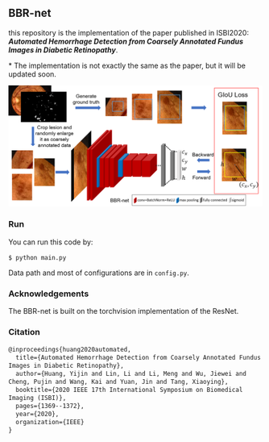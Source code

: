 ## BBR-net

this repository is the implementation of the paper published in ISBI2020: ***Automated Hemorrhage Detection from Coarsely Annotated Fundus Images in Diabetic Retinopathy***.

\* The implementation is not exactly the same as the paper, but it will be updated soon.

![Picture1](./img/pipeline.png)



### Run

You can run this code by:

```shell
$ python main.py
```

Data path and most of configurations are in  `config.py`.



### Acknowledgements

The BBR-net is built on the torchvision implementation of the ResNet.



### Citation

```
@inproceedings{huang2020automated,
  title={Automated Hemorrhage Detection from Coarsely Annotated Fundus Images in Diabetic Retinopathy},
  author={Huang, Yijin and Lin, Li and Li, Meng and Wu, Jiewei and Cheng, Pujin and Wang, Kai and Yuan, Jin and Tang, Xiaoying},
  booktitle={2020 IEEE 17th International Symposium on Biomedical Imaging (ISBI)},
  pages={1369--1372},
  year={2020},
  organization={IEEE}
}
```

